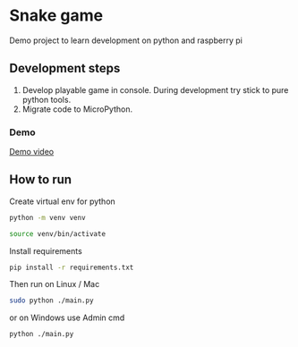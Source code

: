 # Snake game

Demo project to learn development on python and raspberry pi

## Development steps

1. Develop playable game in console. During development try stick to pure python tools.
2. Migrate code to MicroPython.

### Demo

[Demo video](./docs/demo.mp4)

## How to run

Create virtual env for python
```bash
python -m venv venv
```

```bash
source venv/bin/activate
```

Install requirements
```bash
pip install -r requirements.txt
```

Then run on Linux / Mac
```bash
sudo python ./main.py
```

or on Windows use Admin cmd
```bash
python ./main.py
```
